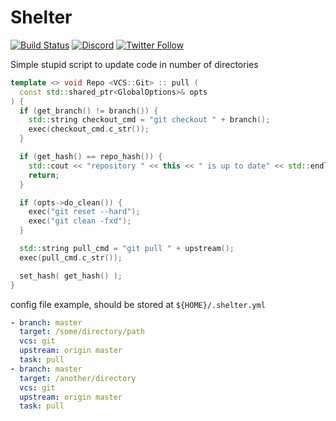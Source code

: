 # Shelter

[![Build Status](https://github.com/Qeenon/Shelter/actions/workflows/cmake.yml/badge.svg)](https://github.com/Qeenon/Shelter/actions/workflows/cmake.yml)
[![Discord](https://img.shields.io/discord/611822838831251466?label=Discord&color=pink)](https://discord.gg/GdzjVvD)
[![Twitter Follow](https://img.shields.io/twitter/follow/Qeenon.svg?style=social)](https://twitter.com/Qeenon)

Simple stupid script to update code in number of directories

```cpp
template <> void Repo <VCS::Git> :: pull (
  const std::shared_ptr<GlobalOptions>& opts
) {
  if (get_branch() != branch()) {
    std::string checkout_cmd = "git checkout " + branch();
    exec(checkout_cmd.c_str());
  }

  if (get_hash() == repo_hash()) {
    std::cout << "repository " << this << " is up to date" << std::endl;
    return;
  }

  if (opts->do_clean()) {
    exec("git reset --hard");
    exec("git clean -fxd");
  }

  std::string pull_cmd = "git pull " + upstream();
  exec(pull_cmd.c_str());

  set_hash( get_hash() );
}
```

config file example, should be stored at `${HOME}/.shelter.yml`

```yaml
- branch: master
  target: /some/directory/path
  vcs: git
  upstream: origin master
  task: pull
- branch: master
  target: /another/directory
  vcs: git
  upstream: origin master
  task: pull
```
